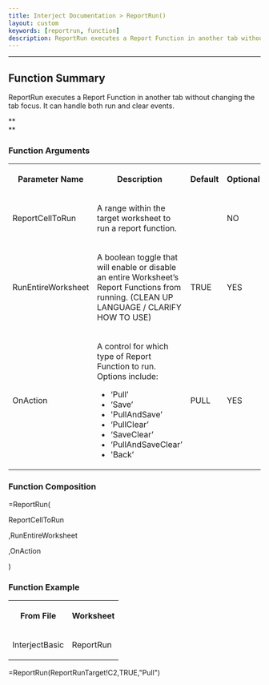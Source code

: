 ```yaml
---
title: Interject Documentation > ReportRun()
layout: custom
keywords: [reportrun, function]
description: ReportRun executes a Report Function in another tab without changing the tab focus. 
---
```

* * *

##  Function Summary 

ReportRun executes a Report Function in another tab without changing the tab focus. It can handle both run and clear events. 

**  
**

###  Function Arguments   
  
<table>  
<tr>  
<th>

Parameter Name 
</th>  
<th>

Description 
</th>  
<th>

Default 
</th>  
<th>

Optional 
</th> </tr>  
<tr>  
<td>



ReportCellToRun 


</td>  
<td>

A range within the target worksheet to run a report function.  
</td>  
<td>

  

</td>  
<td>



NO 


</td> </tr>  
<tr>  
<td>

RunEntireWorksheet  
</td>  
<td>

A boolean toggle that will enable or disable an entire Worksheet’s Report Functions from running. (CLEAN UP LANGUAGE / CLARIFY HOW TO USE)  
</td>  
<td>

TRUE 
</td>  
<td>

YES 
</td> </tr>  
<tr>  
<td>

OnAction  
</td>  
<td>



A control for which type of Report Function to run. Options include: 

  * ‘Pull’ 
  * ‘Save’ 
  * 'PullAndSave’ 
  * ‘PullClear’ 
  * ‘SaveClear’ 
  * ‘PullAndSaveClear’ 
  * 'Back’ 


</td>  
<td>

PULL 
</td>  
<td>

YES 
</td> </tr> </table>

  


###  Function Composition 

=ReportRun( 

ReportCellToRun 

,RunEntireWorksheet 

,OnAction 

) 

  


  


###  Function Example   
  
<table>  
<tr>  
<th>

From File 
</th>  
<th>

Worksheet 
</th> </tr>  
<tr>  
<td>

InterjectBasic  
</td>  
<td>

ReportRun  
</td> </tr> </table>

=ReportRun(ReportRunTarget!C2,TRUE,"Pull") 
